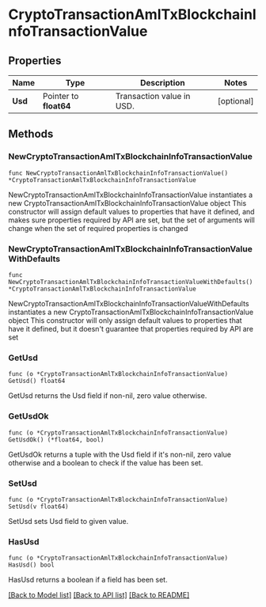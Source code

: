 # CryptoTransactionAmlTxBlockchainInfoTransactionValue

## Properties

Name | Type | Description | Notes
------------ | ------------- | ------------- | -------------
**Usd** | Pointer to **float64** | Transaction value in USD. | [optional] 

## Methods

### NewCryptoTransactionAmlTxBlockchainInfoTransactionValue

`func NewCryptoTransactionAmlTxBlockchainInfoTransactionValue() *CryptoTransactionAmlTxBlockchainInfoTransactionValue`

NewCryptoTransactionAmlTxBlockchainInfoTransactionValue instantiates a new CryptoTransactionAmlTxBlockchainInfoTransactionValue object
This constructor will assign default values to properties that have it defined,
and makes sure properties required by API are set, but the set of arguments
will change when the set of required properties is changed

### NewCryptoTransactionAmlTxBlockchainInfoTransactionValueWithDefaults

`func NewCryptoTransactionAmlTxBlockchainInfoTransactionValueWithDefaults() *CryptoTransactionAmlTxBlockchainInfoTransactionValue`

NewCryptoTransactionAmlTxBlockchainInfoTransactionValueWithDefaults instantiates a new CryptoTransactionAmlTxBlockchainInfoTransactionValue object
This constructor will only assign default values to properties that have it defined,
but it doesn't guarantee that properties required by API are set

### GetUsd

`func (o *CryptoTransactionAmlTxBlockchainInfoTransactionValue) GetUsd() float64`

GetUsd returns the Usd field if non-nil, zero value otherwise.

### GetUsdOk

`func (o *CryptoTransactionAmlTxBlockchainInfoTransactionValue) GetUsdOk() (*float64, bool)`

GetUsdOk returns a tuple with the Usd field if it's non-nil, zero value otherwise
and a boolean to check if the value has been set.

### SetUsd

`func (o *CryptoTransactionAmlTxBlockchainInfoTransactionValue) SetUsd(v float64)`

SetUsd sets Usd field to given value.

### HasUsd

`func (o *CryptoTransactionAmlTxBlockchainInfoTransactionValue) HasUsd() bool`

HasUsd returns a boolean if a field has been set.


[[Back to Model list]](../README.md#documentation-for-models) [[Back to API list]](../README.md#documentation-for-api-endpoints) [[Back to README]](../README.md)


